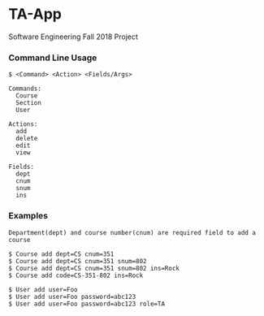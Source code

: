 # TA-App
Software Engineering Fall 2018 Project

### Command Line Usage

    $ <Command> <Action> <Fields/Args>
    
    Commands:
      Course  
      Section  
      User  
    
    Actions:
      add 
      delete
      edit
      view
     
    Fields:
      dept
      cnum
      snum
      ins
      
### Examples

    Department(dept) and course number(cnum) are required field to add a course
      
    $ Course add dept=CS cnum=351
    $ Course add dept=CS cnum=351 snum=802
    $ Course add dept=CS cnum=351 snum=802 ins=Rock
    $ Course add code=CS-351-802 ins=Rock
    
    $ User add user=Foo 
    $ User add user=Foo password=abc123 
    $ User add user=Foo password=abc123 role=TA

